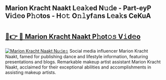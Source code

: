 ## Marion Kracht Naakt L𝚎a𝚔ed N𝚞𝚍e - Part-eyP Vi𝚍𝚎o P𝚑𝚘tos - H𝚘𝚝 O𝚗𝚕yf𝚊ns L𝚎a𝚔s CeKuA

# <h2><a href="http://kf7997e.oniu.top/?m=Marion+Kracht+Naakt">🔗👉 🔴 Marion Kracht Naakt P𝚑ot𝚘𝚜 V𝚒d𝚎o</a></h2>

[![Marion Kracht Naakt Nu𝚍e𝚜](https://i.imgur.com/0qMVB7G.gif)](http://kf7997e.oniu.top/?m=Marion+Kracht+Naakt)
Social media influencer Marion Kracht Naakt, famed for publishing dance and lifestyle information, featuring presentations and blogs. Remarkable makeup artist assistant Marion Kracht Naakt, acclaimed for their exceptional abilities and accomplishments in assisting makeup artists.  
